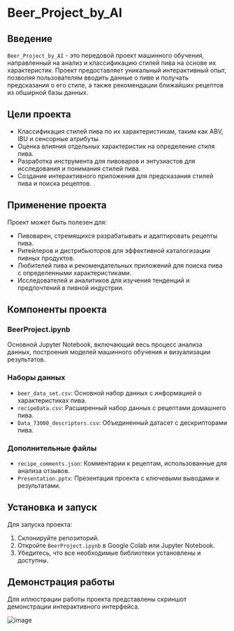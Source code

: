 # Beer_Project_by_AI

## Введение
`Beer_Project_by_AI` - это передовой проект машинного обучения, направленный на анализ и классификацию стилей пива на основе их характеристик. Проект предоставляет уникальный интерактивный опыт, позволяя пользователям вводить данные о пиве и получать предсказания о его стиле, а также рекомендации ближайших рецептов из обширной базы данных.

## Цели проекта
- Классификация стилей пива по их характеристикам, таким как ABV, IBU и сенсорные атрибуты.
- Оценка влияния отдельных характеристик на определение стиля пива.
- Разработка инструмента для пивоваров и энтузиастов для исследования и понимания стилей пива.
- Создание интерактивного приложения для предсказания стилей пива и поиска рецептов.

## Применение проекта
Проект может быть полезен для:
- Пивоварен, стремящихся разрабатывать и адаптировать рецепты пива.
- Ритейлеров и дистрибьюторов для эффективной каталогизации пивных продуктов.
- Любителей пива и рекомендательных приложений для поиска пива с определенными характеристиками.
- Исследователей и аналитиков для изучения тенденций и предпочтений в пивной индустрии.

## Компоненты проекта
### BeerProject.ipynb
Основной Jupyter Notebook, включающий весь процесс анализа данных, построения моделей машинного обучения и визуализации результатов.

### Наборы данных
- `beer_data_set.csv`: Основной набор данных с информацией о характеристиках пива.
- `recipeData.csv`: Расширенный набор данных с рецептами домашнего пива.
- `Data_73000_descriptors.csv`: Объединенный датасет с дескрипторами пива.

### Дополнительные файлы
- `recipe_comments.json`: Комментарии к рецептам, использованные для анализа отзывов.
- `Presentation.pptx`: Презентация проекта с ключевыми выводами и результатами.

## Установка и запуск
Для запуска проекта:
1. Склонируйте репозиторий.
2. Откройте `BeerProject.ipynb` в Google Colab или Jupyter Notebook.
3. Убедитесь, что все необходимые библиотеки установлены и доступны.

## Демонстрация работы
Для иллюстрации работы проекта представлены скриншот демонстрации интерактивного интерфейса.

![image](https://github.com/Riddars/BeerProjectForEng/assets/80139269/a8a3d9cb-1410-411e-aea8-5efff5de8e1c)

